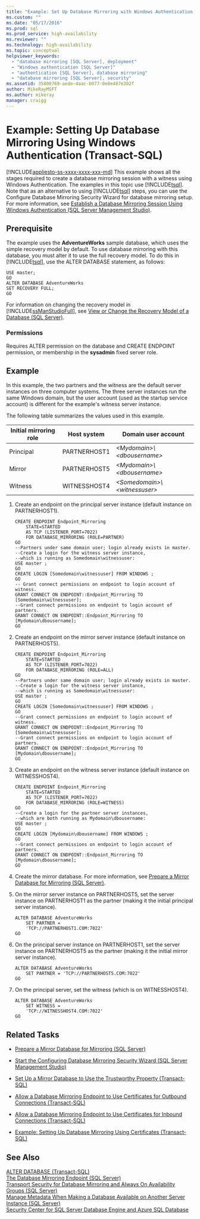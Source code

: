 ```yaml
---
title: "Example: Set Up Database Mirroring with Windows Authentication (T-SQL) | Microsoft Docs"
ms.custom: ""
ms.date: "05/17/2016"
ms.prod: sql
ms.prod_service: high-availability
ms.reviewer: ""
ms.technology: high-availability
ms.topic: conceptual
helpviewer_keywords: 
  - "database mirroring [SQL Server], deployment"
  - "Windows authentication [SQL Server]"
  - "authentication [SQL Server], database mirroring"
  - "database mirroring [SQL Server], security"
ms.assetid: 35800769-aede-4aac-b077-0e0e487e302f
author: MikeRayMSFT
ms.author: mikeray
manager: craigg
---
```

# Example: Setting Up Database Mirroring Using Windows Authentication (Transact-SQL)
[!INCLUDE[appliesto-ss-xxxx-xxxx-xxx-md](../../includes/appliesto-ss-xxxx-xxxx-xxx-md.md)]
  This example shows all the stages required to create a database mirroring session with a witness using Windows Authentication. The examples in this topic use [!INCLUDE[tsql](../../includes/tsql-md.md)]. Note that as an alternative to using [!INCLUDE[tsql](../../includes/tsql-md.md)] steps, you can use the Configure Database Mirroring Security Wizard for database mirroring setup. For more information, see [Establish a Database Mirroring Session Using Windows Authentication &#40;SQL Server Management Studio&#41;](../../database-engine/database-mirroring/establish-database-mirroring-session-windows-authentication.md).  
  
## Prerequisite  
 The example uses the **AdventureWorks** sample database, which uses the simple recovery model by default. To use database mirroring with this database, you must alter it to use the full recovery model. To do this in [!INCLUDE[tsql](../../includes/tsql-md.md)], use the ALTER DATABASE statement, as follows:  
  
```  
USE master;  
GO  
ALTER DATABASE AdventureWorks   
SET RECOVERY FULL;  
GO  
```  
  
 For information on changing the recovery model in [!INCLUDE[ssManStudioFull](../../includes/ssmanstudiofull-md.md)], see [View or Change the Recovery Model of a Database &#40;SQL Server&#41;](../../relational-databases/backup-restore/view-or-change-the-recovery-model-of-a-database-sql-server.md).  
  
### Permissions  
 Requires ALTER permission on the database and CREATE ENDPOINT permission, or membership in the **sysadmin** fixed server role.  
  
## Example  
 In this example, the two partners and the witness are the default server instances on three computer systems. The three server instances run the same Windows domain, but the user account (used as the startup service account) is different for the example's witness server instance.  
  
 The following table summarizes the values used in this example.  
  
|Initial mirroring role|Host system|Domain user account|  
|----------------------------|-----------------|-------------------------|  
|Principal|PARTNERHOST1|*\<Mydomain>\\<dbousername\>*|  
|Mirror|PARTNERHOST5|*\<Mydomain>\\<dbousername\>*|  
|Witness|WITNESSHOST4|*\<Somedomain>\\<witnessuser\>*|  
  
1.  Create an endpoint on the principal server instance (default instance on PARTNERHOST1).  
  
    ```  
    CREATE ENDPOINT Endpoint_Mirroring  
        STATE=STARTED   
        AS TCP (LISTENER_PORT=7022)   
        FOR DATABASE_MIRRORING (ROLE=PARTNER)  
    GO  
    --Partners under same domain user; login already exists in master.  
    --Create a login for the witness server instance,  
    --which is running as Somedomain\witnessuser:  
    USE master ;  
    GO  
    CREATE LOGIN [Somedomain\witnessuser] FROM WINDOWS ;  
    GO  
    -- Grant connect permissions on endpoint to login account of witness.  
    GRANT CONNECT ON ENDPOINT::Endpoint_Mirroring TO [Somedomain\witnessuser];  
    --Grant connect permissions on endpoint to login account of partners.  
    GRANT CONNECT ON ENDPOINT::Endpoint_Mirroring TO [Mydomain\dbousername];  
    GO  
    ```  
  
2.  Create an endpoint on the mirror server instance (default instance on PARTNERHOST5).  
  
    ```  
    CREATE ENDPOINT Endpoint_Mirroring  
        STATE=STARTED   
        AS TCP (LISTENER_PORT=7022)   
        FOR DATABASE_MIRRORING (ROLE=ALL)  
    GO  
    --Partners under same domain user; login already exists in master.  
    --Create a login for the witness server instance,  
    --which is running as Somedomain\witnessuser:  
    USE master ;  
    GO  
    CREATE LOGIN [Somedomain\witnessuser] FROM WINDOWS ;  
    GO  
    --Grant connect permissions on endpoint to login account of witness.  
    GRANT CONNECT ON ENDPOINT::Endpoint_Mirroring TO [Somedomain\witnessuser];  
    --Grant connect permissions on endpoint to login account of partners.  
    GRANT CONNECT ON ENDPOINT::Endpoint_Mirroring TO [Mydomain\dbousername];  
    GO  
    ```  
  
3.  Create an endpoint on the witness server instance (default instance on WITNESSHOST4).  
  
    ```  
    CREATE ENDPOINT Endpoint_Mirroring  
        STATE=STARTED   
        AS TCP (LISTENER_PORT=7022)   
        FOR DATABASE_MIRRORING (ROLE=WITNESS)  
    GO  
    --Create a login for the partner server instances,  
    --which are both running as Mydomain\dbousername:  
    USE master ;  
    GO  
    CREATE LOGIN [Mydomain\dbousername] FROM WINDOWS ;  
    GO  
    --Grant connect permissions on endpoint to login account of partners.  
    GRANT CONNECT ON ENDPOINT::Endpoint_Mirroring TO [Mydomain\dbousername];  
    GO  
    ```  
  
4.  Create the mirror database. For more information, see [Prepare a Mirror Database for Mirroring &#40;SQL Server&#41;](../../database-engine/database-mirroring/prepare-a-mirror-database-for-mirroring-sql-server.md).  
  
5.  On the mirror server instance on PARTNERHOST5, set the server instance on PARTNERHOST1 as the partner (making it the initial principal server instance).  
  
    ```  
    ALTER DATABASE AdventureWorks   
        SET PARTNER =   
        'TCP://PARTNERHOST1.COM:7022'  
    GO  
    ```  
  
6.  On the principal server instance on PARTNERHOST1, set the server instance on PARTNERHOST5 as the partner (making it the initial mirror server instance).  
  
    ```  
    ALTER DATABASE AdventureWorks   
        SET PARTNER = 'TCP://PARTNERHOST5.COM:7022'  
    GO  
    ```  
  
7.  On the principal server, set the witness (which is on WITNESSHOST4).  
  
    ```  
    ALTER DATABASE AdventureWorks   
        SET WITNESS =   
        'TCP://WITNESSHOST4.COM:7022'  
    GO  
    ```  
  
##  <a name="RelatedTasks"></a> Related Tasks  
  
-   [Prepare a Mirror Database for Mirroring &#40;SQL Server&#41;](../../database-engine/database-mirroring/prepare-a-mirror-database-for-mirroring-sql-server.md)  
  
-   [Start the Configuring Database Mirroring Security Wizard &#40;SQL Server Management Studio&#41;](../../database-engine/database-mirroring/start-the-configuring-database-mirroring-security-wizard.md)  
  
-   [Set Up a Mirror Database to Use the Trustworthy Property &#40;Transact-SQL&#41;](../../database-engine/database-mirroring/set-up-a-mirror-database-to-use-the-trustworthy-property-transact-sql.md)  
  
-   [Allow a Database Mirroring Endpoint to Use Certificates for Outbound Connections &#40;Transact-SQL&#41;](../../database-engine/database-mirroring/database-mirroring-use-certificates-for-outbound-connections.md)  
  
-   [Allow a Database Mirroring Endpoint to Use Certificates for Inbound Connections &#40;Transact-SQL&#41;](../../database-engine/database-mirroring/database-mirroring-use-certificates-for-inbound-connections.md)  
  
-   [Example: Setting Up Database Mirroring Using Certificates &#40;Transact-SQL&#41;](../../database-engine/database-mirroring/example-setting-up-database-mirroring-using-certificates-transact-sql.md)  
  
## See Also  
 [ALTER DATABASE &#40;Transact-SQL&#41;](../../t-sql/statements/alter-database-transact-sql.md)   
 [The Database Mirroring Endpoint &#40;SQL Server&#41;](../../database-engine/database-mirroring/the-database-mirroring-endpoint-sql-server.md)   
 [Transport Security for Database Mirroring and Always On Availability Groups &#40;SQL Server&#41;](../../database-engine/database-mirroring/transport-security-database-mirroring-always-on-availability.md)   
 [Manage Metadata When Making a Database Available on Another Server Instance &#40;SQL Server&#41;](../../relational-databases/databases/manage-metadata-when-making-a-database-available-on-another-server.md)   
 [Security Center for SQL Server Database Engine and Azure SQL Database](../../relational-databases/security/security-center-for-sql-server-database-engine-and-azure-sql-database.md)  
  
  
